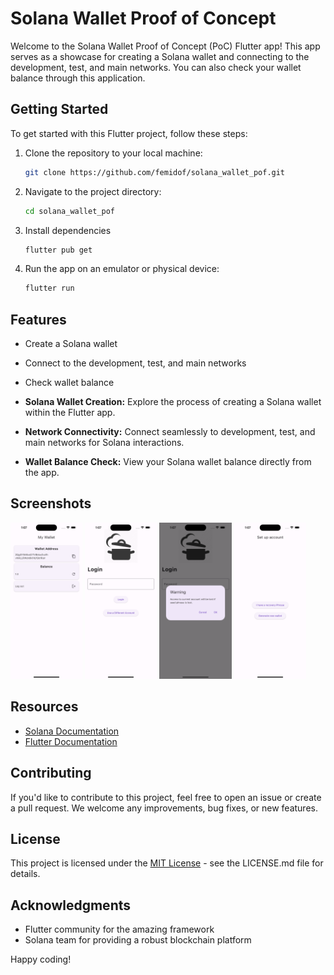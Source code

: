 # Solana Wallet Proof of Concept

Welcome to the Solana Wallet Proof of Concept (PoC) Flutter app! This app serves as a showcase for creating a Solana wallet and connecting to the development, test, and main networks. You can also check your wallet balance through this application.

## Getting Started

To get started with this Flutter project, follow these steps:

1. Clone the repository to your local machine:
   ```bash
   git clone https://github.com/femidof/solana_wallet_pof.git
   ```
2. Navigate to the project directory:
   ```bash
   cd solana_wallet_pof
   ```
3. Install dependencies

   ```bash
   flutter pub get
   ```

4. Run the app on an emulator or physical device:
   ```bash
   flutter run
   ```

## Features

- Create a Solana wallet
- Connect to the development, test, and main networks
- Check wallet balance

- **Solana Wallet Creation:** Explore the process of creating a Solana wallet within the Flutter app.
- **Network Connectivity:** Connect seamlessly to development, test, and main networks for Solana interactions.
- **Wallet Balance Check:** View your Solana wallet balance directly from the app.

## Screenshots

<img src="screenshots/Simulator Screenshot - iPhone 15 Pro Max - 2023-12-27 at 01.07.09.png" alt="My Wallet" height="250px">
<img src="screenshots/Simulator Screenshot - iPhone 15 Pro Max - 2023-12-27 at 01.07.20.png" alt="Login" height="250px">
<img src="screenshots/Simulator Screenshot - iPhone 15 Pro Max - 2023-12-27 at 01.07.33.png" alt="Login With Error" height="250px">
<img src="screenshots/Simulator Screenshot - iPhone 15 Pro Max - 2023-12-27 at 01.07.40.png" alt="Setup" height="250px">

## Resources

- [Solana Documentation](https://docs.solana.com/)
- [Flutter Documentation](https://docs.flutter.dev/)

## Contributing

If you'd like to contribute to this project, feel free to open an issue or create a pull request. We welcome any improvements, bug fixes, or new features.

## License

This project is licensed under the [MIT License](LICENSE.md) - see the LICENSE.md file for details.

## Acknowledgments

- Flutter community for the amazing framework
- Solana team for providing a robust blockchain platform

Happy coding!
